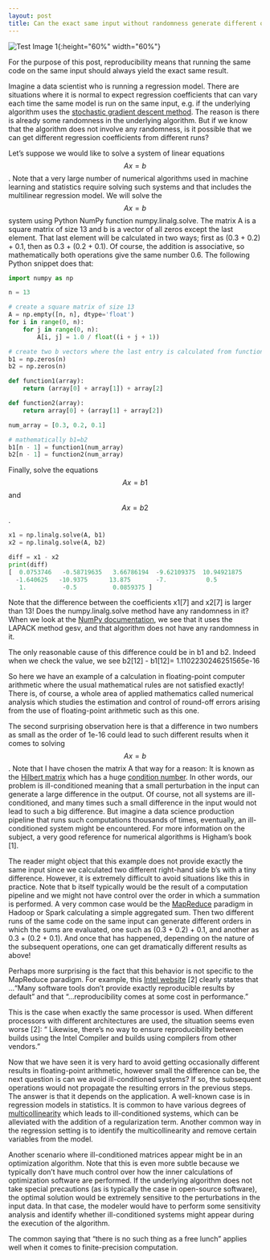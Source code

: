 ```yaml
---
layout: post
title: Can the exact same input without randomness generate different outputs?
---
```


![Test Image 1](https://muratmut.github.io/images/repro-p1.PNG){:height="60%" width="60%"}

For the purpose of this post, reproducibility means that running the same code on the same input should always yield the exact same result.

Imagine a data scientist who is running a regression model. There are situations where it is normal to expect regression coefficients that can vary each time the same model is run on the same input, e.g. if the underlying algorithm uses the [stochastic gradient descent method](https://en.wikipedia.org/wiki/Stochastic_gradient_descent). The reason is there is already some randomness in the underlying algorithm. But if we know that the algorithm does not involve any randomness, is it possible that we can get different regression coefficients from different runs?

Let’s suppose we would like to solve a system of linear equations $$Ax=b$$. Note that a very large number of numerical algorithms used in machine learning and statistics require solving such systems and that includes the multilinear regression model. We will solve the $$Ax=b$$ system using Python NumPy function numpy.linalg.solve. The matrix A is a square matrix of size 13 and b is a vector of all zeros except the last element. That last element will be calculated in two ways; first as (0.3 + 0.2) + 0.1, then as 0.3 + (0.2 + 0.1). Of course, the addition is associative, so mathematically both operations give the same number 0.6. The following Python snippet does that:

```python
import numpy as np

n = 13

# create a square matrix of size 13
A = np.empty([n, n], dtype='float')
for i in range(0, n):
    for j in range(0, n):
        A[i, j] = 1.0 / float((i + j + 1))

# create two b vectors where the last entry is calculated from function1 and function2.
b1 = np.zeros(n)
b2 = np.zeros(n)

def function1(array):
    return (array[0] + array[1]) + array[2]

def function2(array):
    return array[0] + (array[1] + array[2])

num_array = [0.3, 0.2, 0.1]

# mathematically b1=b2
b1[n - 1] = function1(num_array)
b2[n - 1] = function2(num_array)

```
Finally, solve the equations $$Ax=b1$$ and $$Ax=b2$$.

```python
x1 = np.linalg.solve(A, b1)
x2 = np.linalg.solve(A, b2)

diff = x1 - x2
print(diff)
[  0.0753746   -0.58719635   3.66786194  -9.62109375  10.94921875
  -1.640625   -10.9375      13.875       -7.           0.5
   1.          -0.5          0.0859375 ]
```

Note that the difference between the coefficients x1[7] and x2[7] is larger than 13! Does the numpy.linalg.solve method have any randomness in it? When we look at the [NumPy documentation](https://numpy.org/doc/stable/reference/generated/numpy.linalg.solve.html#numpy.linalg.solve), we see that it uses the LAPACK method gesv, and that algorithm does not have any randomness in it.

The only reasonable cause of this difference could be in b1 and b2. Indeed when we check the value, we see
b2[12] - b1[12]= 1.1102230246251565e-16

So here we have an example of a calculation in floating-point computer arithmetic where the usual mathematical rules are not satisfied exactly! There is, of course, a whole area of applied mathematics called numerical analysis which studies the estimation and control of round-off errors arising from the use of floating-point arithmetic such as this one.

The second surprising observation here is that a difference in two numbers as small as the order of 1e-16 could lead to such different results when it comes to solving $$Ax=b$$. Note that I have chosen the matrix A that way for a reason: It is known as the [Hilbert matrix](https://en.wikipedia.org/wiki/Hilbert_matrix) which has a huge [condition number](https://en.wikipedia.org/wiki/Condition_number). In other words, our problem is ill-conditioned meaning that a small perturbation in the input can generate a large difference in the output. Of course, not all systems are ill-conditioned, and many times such a small difference in the input would not lead to such a big difference. But imagine a data science production pipeline that runs such computations thousands of times, eventually, an ill-conditioned system might be encountered. For more information on the subject, a very good reference for numerical algorithms is Higham’s book [1].

The reader might object that this example does not provide exactly the same input since we calculated two different right-hand side b’s with a tiny difference. However, it is extremely difficult to avoid situations like this in practice. Note that b itself typically would be the result of a computation pipeline and we might not have control over the order in which a summation is performed. A very common case would be the [MapReduce](https://en.wikipedia.org/wiki/MapReduce) paradigm in Hadoop or Spark calculating a simple aggregated sum. Then two different runs of the same code on the same input can generate different orders in which the sums are evaluated, one such as (0.3 + 0.2) + 0.1, and another as 0.3 + (0.2 + 0.1). And once that has happened, depending on the nature of the subsequent operations, one can get dramatically different results as above!

Perhaps more surprising is the fact that this behavior is not specific to the MapReduce paradigm. For example, this [Intel website](https://techdecoded.intel.io/resources/floating-point-reproducibility-in-intel-software-tools/#gs.6ob68t) [2] clearly states that …“Many software tools don’t provide exactly reproducible results by default” and that “…reproducibility comes at some cost in performance.”

This is the case when exactly the same processor is used. When different processors with different architectures are used, the situation seems even worse [2]:
“ Likewise, there’s no way to ensure reproducibility between builds using the Intel Compiler and builds using compilers from other vendors.”

Now that we have seen it is very hard to avoid getting occasionally different results in floating-point arithmetic, however small the difference can be, the next question is can we avoid ill-conditioned systems? If so, the subsequent operations would not propagate the resulting errors in the previous steps. The answer is that it depends on the application. A well-known case is in regression models in statistics. It is common to have various degrees of [multicollinearity](https://en.wikipedia.org/wiki/Multicollinearity) which leads to ill-conditioned systems, which can be alleviated with the addition of a regularization term. Another common way in the regression setting is to identify the multicollinearity and remove certain variables from the model.

Another scenario where ill-conditioned matrices appear might be in an optimization algorithm. Note that this is even more subtle because we typically don’t have much control over how the inner calculations of optimization software are performed. If the underlying algorithm does not take special precautions (as is typically the case in open-source software), the optimal solution would be extremely sensitive to the perturbations in the input data. In that case, the modeler would have to perform some sensitivity analysis and identify whether ill-conditioned systems might appear during the execution of the algorithm.

The common saying that “there is no such thing as a free lunch” applies well when it comes to finite-precision computation.
